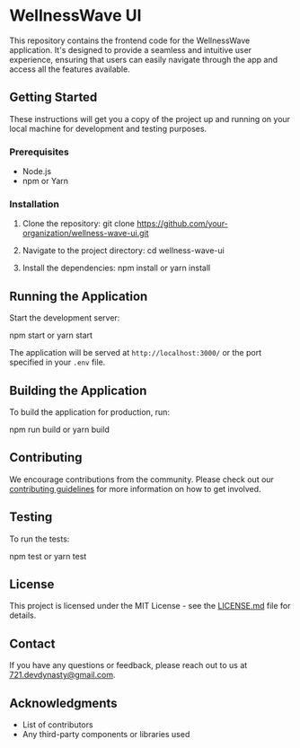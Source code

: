 # WellnessWave UI

This repository contains the frontend code for the WellnessWave application. It's designed to provide a seamless and intuitive user experience, ensuring that users can easily navigate through the app and access all the features available.

## Getting Started

These instructions will get you a copy of the project up and running on your local machine for development and testing purposes.

### Prerequisites

- Node.js
- npm or Yarn

### Installation

1. Clone the repository:
git clone https://github.com/your-organization/wellness-wave-ui.git

2. Navigate to the project directory:
cd wellness-wave-ui

3. Install the dependencies:
npm install
or
yarn install

## Running the Application

Start the development server:

npm start
or
yarn start

The application will be served at `http://localhost:3000/` or the port specified in your `.env` file.

## Building the Application

To build the application for production, run:

npm run build
or
yarn build

## Contributing

We encourage contributions from the community. Please check out our [contributing guidelines](CONTRIBUTING.md) for more information on how to get involved.

## Testing

To run the tests:

npm test
or
yarn test

## License

This project is licensed under the MIT License - see the [LICENSE.md](LICENSE.md) file for details.

## Contact

If you have any questions or feedback, please reach out to us at [721.devdynasty@gmail.com](mailto:721.devdynasty@gmail.com).

## Acknowledgments

- List of contributors
- Any third-party components or libraries used

